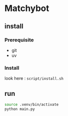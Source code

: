 # Matchybot

## install 

### Prerequisite

- git
- uv

### Install

look here : `script/install.sh`

## run

```bash
source .venv/bin/activate
python main.py
```
